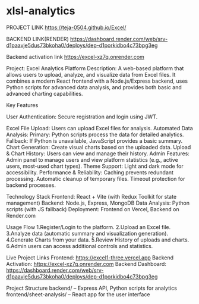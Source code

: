# xlsl-analytics

PROJECT LINK   https://teja-0504.github.io/Excel/


BACKEND LINK(RENDER)   https://dashboard.render.com/web/srv-d1paavje5dus73bkoha0/deploys/dep-d1porkidbo4c73bpg3eg


Backend activation link  https://excel-xz7q.onrender.com


Project: Excel Analytics Platform
Description:
A web-based platform that allows users to upload, analyze, and visualize data from Excel files. It combines a modern React frontend with a Node.js/Express backend, uses Python scripts for advanced data analysis, and provides both basic and advanced charting capabilities.

Key Features


User Authentication: Secure registration and login using JWT.

Excel File Upload: Users can upload Excel files for analysis.
Automated Data Analysis:
Primary: Python scripts process the data for detailed analytics.
Fallback: If Python is unavailable, JavaScript provides a basic summary.
Chart Generation: Create visual charts based on the uploaded data.
Upload & Chart History: Users can view and manage their history.
Admin Features:
Admin panel to manage users and view platform statistics (e.g., active users, most-used chart types).
Theme Support: Light and dark mode for accessibility.
Performance & Reliability:
Caching prevents redundant processing.
Automatic cleanup of temporary files.
Timeout protection for backend processes.

Technology Stack
Frontend: React + Vite (with Redux Toolkit for state management)
Backend: Node.js, Express, MongoDB
Data Analysis: Python scripts (with JS fallback)
Deployment: Frontend on Vercel, Backend on Render.com

Usage Flow
1.Register/Login to the platform.
2.Upload an Excel file.
3.Analyze data (automatic summary and visualization generation).
4.Generate Charts from your data.
5.Review History of uploads and charts.
6.Admin users can access additional controls and statistics.

Live Project Links
Frontend: https://excel1-three.vercel.app
Backend Activation: https://excel-xz7q.onrender.com
Backend Dashboard: https://dashboard.render.com/web/srv-d1paavje5dus73bkoha0/deploys/dep-d1porkidbo4c73bpg3eg

Project Structure
backend/ – Express API, Python scripts for analytics
frontend/sheet-analysis/ – React app for the user interface
